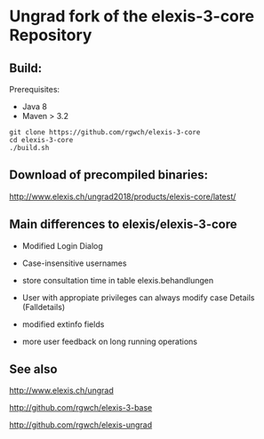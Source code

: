 # Ungrad fork of the elexis-3-core Repository

## Build:

Prerequisites:

* Java 8
* Maven > 3.2

```
git clone https://github.com/rgwch/elexis-3-core
cd elexis-3-core
./build.sh
```
## Download of precompiled binaries:

<http://www.elexis.ch/ungrad2018/products/elexis-core/latest/>

## Main differences to elexis/elexis-3-core

* Modified Login Dialog

* Case-insensitive usernames

* store consultation time in table elexis.behandlungen

* User with appropiate privileges can always modify case Details (Falldetails) 

* modified extinfo fields

* more user feedback on long running operations

## See also

<http://www.elexis.ch/ungrad>

<http://github.com/rgwch/elexis-3-base>

<http://github.com/rgwch/elexis-ungrad>
